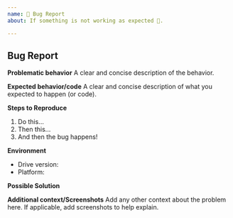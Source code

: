 ```yaml
---
name: 🐛 Bug Report
about: If something is not working as expected 🤔.

---
```


## Bug Report

**Problematic behavior**
A clear and concise description of the behavior.

**Expected behavior/code**
A clear and concise description of what you expected to happen (or code).

**Steps to Reproduce**
1. Do this...
2. Then this...
3. And then the bug happens!

**Environment**
- Drive version:
- Platform:

**Possible Solution**
<!--- Only if you have suggestions on a fix for the bug -->

**Additional context/Screenshots**
Add any other context about the problem here. If applicable, add screenshots to help explain.
